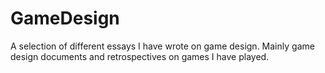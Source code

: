 # GameDesign
A selection of different essays I have wrote on game design. Mainly game design documents and retrospectives on games I have played.
